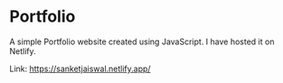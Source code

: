# Portfolio

A simple Portfolio website created using JavaScript. I have hosted it on Netlify.

Link: https://sanketjaiswal.netlify.app/
